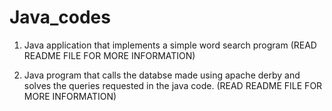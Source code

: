 # Java_codes

1. Java application that implements a simple word search program (READ README FILE FOR MORE INFORMATION)

2. Java program that calls the databse made using apache derby and solves the queries requested in the java code. (READ README FILE FOR MORE INFORMATION)
